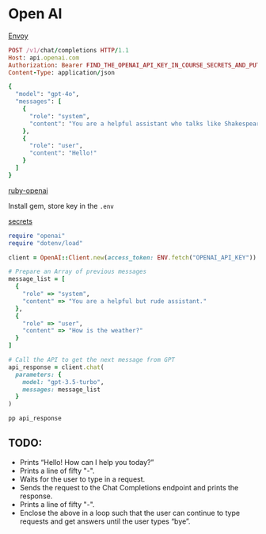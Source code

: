 # Open AI
[Envoy](https://envoy.firstdraft.com/)

```ruby
POST /v1/chat/completions HTTP/1.1
Host: api.openai.com
Authorization: Bearer FIND_THE_OPENAI_API_KEY_IN_COURSE_SECRETS_AND_PUT_IT_HERE
Content-Type: application/json

{
  "model": "gpt-4o",
  "messages": [
    {
      "role": "system",
      "content": "You are a helpful assistant who talks like Shakespeare."
    },
    {
      "role": "user",
      "content": "Hello!"
    }
  ]
}
```

[ruby-openai](https://github.com/alexrudall/ruby-openai?tab=readme-ov-file#gem-install)

Install gem, store key in the `.env`

[secrets](https://learn.firstdraft.com/runs/133/learner/secrets)


```ruby
require "openai"
require "dotenv/load"

client = OpenAI::Client.new(access_token: ENV.fetch("OPENAI_API_KEY"))

# Prepare an Array of previous messages
message_list = [
  {
    "role" => "system",
    "content" => "You are a helpful but rude assistant."
  },
  {
    "role" => "user",
    "content" => "How is the weather?"
  }
]

# Call the API to get the next message from GPT
api_response = client.chat(
  parameters: {
    model: "gpt-3.5-turbo",
    messages: message_list
  }
)

pp api_response
```
## TODO:

- Prints “Hello! How can I help you today?”
- Prints a line of fifty "-".
- Waits for the user to type in a request.
- Sends the request to the Chat Completions endpoint and prints the response.
- Prints a line of fifty "-".
- Enclose the above in a loop such that the user can continue to type requests and get answers until the user types “bye”.
